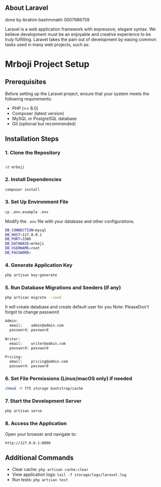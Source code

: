## About Laravel
done by ibrahim bashmmakh 0507986759

Laravel is a web application framework with expressive, elegant syntax. We believe development must be an enjoyable and creative experience to be truly fulfilling. Laravel takes the pain out of development by easing common tasks used in many web projects, such as:

# Mrboji Project Setup

## Prerequisites
Before setting up the Laravel project, ensure that your system meets the following requirements:

- PHP (>= 8.0)
- Composer (latest version)
- MySQL or PostgreSQL database
- Git (optional but recommended)

## Installation Steps

### 1. Clone the Repository
```sh

cd mrboji
```

### 2. Install Dependencies
```sh
composer install
```

### 3. Set Up Environment File
```sh
cp .env.example .env
```
Modify the `.env` file with your database and other configurations.
```sh
DB_CONNECTION=mysql
DB_HOST=127.0.0.1
DB_PORT=3306
DB_DATABASE=mrboji
DB_USERNAME=root
DB_PASSWORD=
```

### 4. Generate Application Key
```sh
php artisan key:generate
```

### 5. Run Database Migrations and Seeders (if any)
```sh
php artisan migrate --seed
```
It will create database and create default user for you
Note: PleaseDon't forgot to change password
```sh
Admin: 
  email:    admin@admin.com
  password: password
 
Writer: 
  email:    writer@admin.com
  password: password
  
Pricing: 
  email:    pricing@admin.com
  password: password  
```

### 6. Set File Permissions (Linux/macOS only) if needed
```sh
chmod -R 775 storage bootstrap/cache
```

### 7. Start the Development Server
```sh
php artisan serve
```

### 8. Access the Application
Open your browser and navigate to:
```
http://127.0.0.1:8000
```

## Additional Commands
- Clear cache: `php artisan cache:clear`
- View application logs: `tail -f storage/logs/laravel.log`
- Run tests: `php artisan test`
